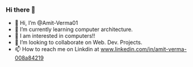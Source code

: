 
### Hi there 👋

- 👋 Hi, I’m @Amit-Verma01
- 🌱 I’m currently learning computer architecture.
- 👀 I am interested in computers!!
- 👯 I’m looking to collaborate on Web. Dev. Projects.
- 📫 How to reach me on Linkdin at www.linkedin.com/in/amit-verma-008a84219


